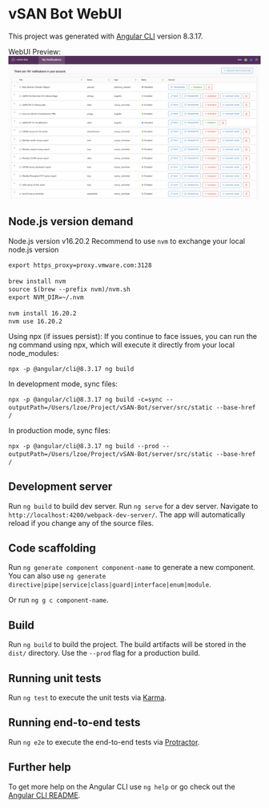 # vSAN Bot WebUI

This project was generated with [Angular CLI](https://github.com/angular/angular-cli) version 8.3.17.

WebUI Preview:
![WebUI](https://github.com/Zoe0313/ReportBotWebUI/blob/main/webUI.png)

## Node.js version demand

Node.js version v16.20.2
Recommend to use `nvm` to exchange your local node.js version
```
export https_proxy=proxy.vmware.com:3128

brew install nvm
source $(brew --prefix nvm)/nvm.sh
export NVM_DIR=~/.nvm

nvm install 16.20.2 
nvm use 16.20.2
```

Using npx (if issues persist): If you continue to face issues, you can run the ng command using npx, which will execute it directly from your local node_modules:
```
npx -p @angular/cli@8.3.17 ng build
```

In development mode, sync files:
```
npx -p @angular/cli@8.3.17 ng build -c=sync --outputPath=/Users/lzoe/Project/vSAN-Bot/server/src/static --base-href / 
```

In production mode, sync files:
```
npx -p @angular/cli@8.3.17 ng build --prod --outputPath=/Users/lzoe/Project/vSAN-Bot/server/src/static --base-href /
```

## Development server

Run `ng build` to build dev server.
Run `ng serve` for a dev server. Navigate to `http://localhost:4200/webpack-dev-server/`. The app will automatically reload if you change any of the source files.

## Code scaffolding

Run `ng generate component component-name` to generate a new component. You can also use `ng generate directive|pipe|service|class|guard|interface|enum|module`.

Or run `ng g c component-name`.

## Build

Run `ng build` to build the project. The build artifacts will be stored in the `dist/` directory. Use the `--prod` flag for a production build.

## Running unit tests

Run `ng test` to execute the unit tests via [Karma](https://karma-runner.github.io).

## Running end-to-end tests

Run `ng e2e` to execute the end-to-end tests via [Protractor](http://www.protractortest.org/).

## Further help

To get more help on the Angular CLI use `ng help` or go check out the [Angular CLI README](https://github.com/angular/angular-cli/blob/master/README.md).

